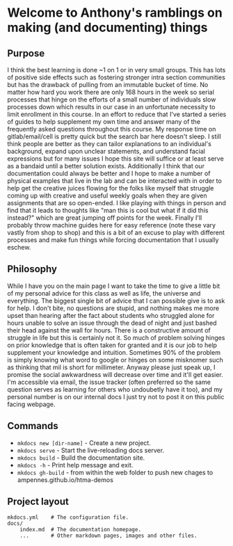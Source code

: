 # Welcome to Anthony's ramblings on making (and documenting) things


## Purpose
I think the best learning is done ~1 on 1 or in very small groups.  This has lots of positive side effects such as fostering stronger intra section communities but has the drawback of pulling from an immutable bucket of time.  No matter how hard you work there are only 168 hours in the week so serial processes that hinge on the efforts of a small number of individuals slow processes down which results in our case in an unfortunate necessity to limit enrollment in this course.  In an effort to reduce that I've started a series of guides to help supplement my own time and answer many of the frequently asked questions throughout this course.  My response time on gitlab/email/cell is pretty quick but the search bar here doesn't sleep.  I still think people are better as they can tailor explanations to an individual's background, expand upon unclear statements, and understand facial expressions but for many issues I hope this site will suffice or at least serve as a bandaid until a better solution exists.  Additionally I think that our documentation could always be better and I hope to make a number of physical examples that live in the lab and can be interacted with in order to help get the creative juices flowing for the folks like myself that struggle coming up with creative and useful weekly goals when they are given assignments that are so open-ended.  I like playing with things in person and find that it leads to thoughts like "man this is cool but what if it did this instead?" which are great jumping off points for the week.  Finally I'll probably throw machine guides here for easy reference (note these vary vastly from shop to shop) and this is a bit of an excuse to play with different processes and make fun things while forcing documentation that I usually eschew.

## Philosophy
While I have you on the main page I want to take the time to give a little bit of my personal advice for this class as well as life, the universe and everything.  The biggest single bit of advice that I can possible give is to ask for help.  I don't bite, no questions are stupid, and nothing makes me more upset than hearing after the fact about students who struggled alone for hours unable to solve an issue through the dead of night and just bashed their head against the wall for hours.  There is a constructive amount of struggle in life but this is certainly not it.  So much of problem solving hinges on prior knowledge that is often taken for granted and it is our job to help supplement your knowledge and intuition.  Sometimes 90% of the problem is simply knowing what word to google or hinges on some misknomer such as thinking that mil is short for millimeter.  Anyway please just speak up, I promise the social awkwardness will decrease over time and it'll get easier.  I'm accessible via email, the issue tracker (often preferred so the same question serves as learning for others who undoubetly have it too), and my personal number is on our internal docs I just try not to post it on this public facing webpage.






## Commands

* `mkdocs new [dir-name]` - Create a new project.
* `mkdocs serve` - Start the live-reloading docs server.
* `mkdocs build` - Build the documentation site.
* `mkdocs -h` - Print help message and exit.
* `mkdocs gh-build` - from within the web folder to push new chages to ampennes.github.io/htma-demos

## Project layout

    mkdocs.yml    # The configuration file.
    docs/
        index.md  # The documentation homepage.
        ...       # Other markdown pages, images and other files.

<!-- Google tag (gtag.js) -->
<script async src="https://www.googletagmanager.com/gtag/js?id=G-YT7Z6VQ5M4"></script>
<script>
  window.dataLayer = window.dataLayer || [];
  function gtag(){dataLayer.push(arguments);}
  gtag('js', new Date());

  gtag('config', 'G-YT7Z6VQ5M4');
</script>